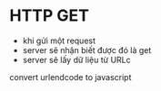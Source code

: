 # HTTP GET

- khi gửi một request
- server sẽ nhận biết được đó là get
- server sẽ lấy dữ liệu từ URLc

convert urlendcode to javascript

